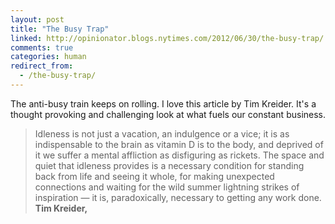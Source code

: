 ```yaml
---
layout: post
title: "The Busy Trap"
linked: http://opinionator.blogs.nytimes.com/2012/06/30/the-busy-trap/
comments: true
categories: human
redirect_from:
  - /the-busy-trap/
---
```

The anti-busy train keeps on rolling. I love this article by Tim Kreider. It's a thought provoking and challenging look at what fuels our constant business.

<blockquote>
Idleness is not just a vacation, an indulgence or a vice; it is as indispensable to the brain as vitamin D is to the body, and deprived of it we suffer a mental affliction as disfiguring as rickets. The space and quiet that idleness provides is a necessary condition for standing back from life and seeing it whole, for making unexpected connections and waiting for the wild summer lightning strikes of inspiration — it is, paradoxically, necessary to getting any work done.

<footer><strong>Tim Kreider,</strong>
<cite><a href="http://opinionator.blogs.nytimes.com/2012/06/30/the-busy-trap/ The Busy Trap - New York Times"></a></cite></footer>
</blockquote>

